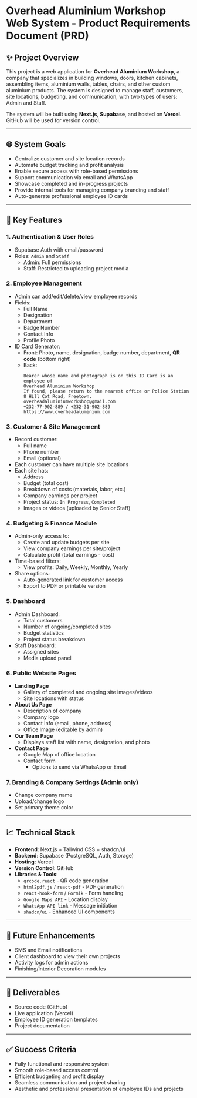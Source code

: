 # Overhead Aluminium Workshop Web System - Product Requirements Document (PRD)

## ✨ Project Overview

This project is a web application for **Overhead Aluminium Workshop**, a company that specializes in building windows, doors, kitchen cabinets, assembling items, aluminium walls, tables, chairs, and other custom aluminium products. The system is designed to manage staff, customers, site locations, budgeting, and communication, with two types of users: Admin and Staff.

The system will be built using **Next.js**, **Supabase**, and hosted on **Vercel**. GitHub will be used for version control.

---

## 🌐 System Goals

* Centralize customer and site location records
* Automate budget tracking and profit analysis
* Enable secure access with role-based permissions
* Support communication via email and WhatsApp
* Showcase completed and in-progress projects
* Provide internal tools for managing company branding and staff
* Auto-generate professional employee ID cards

---

## 🎨 Key Features

### 1. Authentication & User Roles

* Supabase Auth with email/password
* Roles: `Admin` and `Staff`
  * Admin: Full permissions
  * Staff: Restricted to uploading project media

### 2. Employee Management

* Admin can add/edit/delete/view employee records
* Fields:
  * Full Name
  * Designation
  * Department
  * Badge Number
  * Contact Info
  * Profile Photo
* ID Card Generator:
  * Front: Photo, name, designation, badge number, department, **QR code** (bottom right)
  * Back:
    ```
    Bearer whose name and photograph is on this ID Card is an employee of  
    Overhead Aluminium Workshop  
    If found, please return to the nearest office or Police Station  
    8 Hill Cot Road, Freetown.  
    overheadaluminiumworkshop@gmail.com  
    +232-77-902-889 / +232-31-902-889  
    https://www.overheadaluminium.com
    ```

### 3. Customer & Site Management

* Record customer:
  * Full name
  * Phone number
  * Email (optional)
* Each customer can have multiple site locations
* Each site has:
  * Address
  * Budget (total cost)
  * Breakdown of costs (materials, labor, etc.)
  * Company earnings per project
  * Project status: `In Progress`, `Completed`
  * Images or videos (uploaded by Senior Staff)

### 4. Budgeting & Finance Module

* Admin-only access to:
  * Create and update budgets per site
  * View company earnings per site/project
  * Calculate profit (total earnings - cost)
* Time-based filters:
  * View profits: Daily, Weekly, Monthly, Yearly
* Share options:
  * Auto-generated link for customer access
  * Export to PDF or printable version

### 5. Dashboard

* Admin Dashboard:
  * Total customers
  * Number of ongoing/completed sites
  * Budget statistics
  * Project status breakdown
* Staff Dashboard:
  * Assigned sites
  * Media upload panel

### 6. Public Website Pages

* **Landing Page**
  * Gallery of completed and ongoing site images/videos
  * Site locations with status
* **About Us Page**
  * Description of company
  * Company logo
  * Contact Info (email, phone, address)
  * Office Image (editable by admin)
* **Our Team Page**
  * Displays staff list with name, designation, and photo
* **Contact Page**
  * Google Map of office location
  * Contact form
    * Options to send via WhatsApp or Email

### 7. Branding & Company Settings (Admin only)

* Change company name
* Upload/change logo
* Set primary theme color

---

## 📈 Technical Stack

* **Frontend**: Next.js + Tailwind CSS + shadcn/ui
* **Backend**: Supabase (PostgreSQL, Auth, Storage)
* **Hosting**: Vercel
* **Version Control**: GitHub
* **Libraries & Tools**:
  * `qrcode.react` - QR code generation
  * `html2pdf.js` / `react-pdf` - PDF generation
  * `react-hook-form` / `Formik` - Form handling
  * `Google Maps API` - Location display
  * `WhatsApp API link` - Message initiation
  * `shadcn/ui` - Enhanced UI components

---

## 🚀 Future Enhancements

* SMS and Email notifications
* Client dashboard to view their own projects
* Activity logs for admin actions
* Finishing/Interior Decoration modules

---

## 💼 Deliverables

* Source code (GitHub)
* Live application (Vercel)
* Employee ID generation templates
* Project documentation

---

## ✅ Success Criteria

* Fully functional and responsive system
* Smooth role-based access control
* Efficient budgeting and profit display
* Seamless communication and project sharing
* Aesthetic and professional presentation of employee IDs and projects
